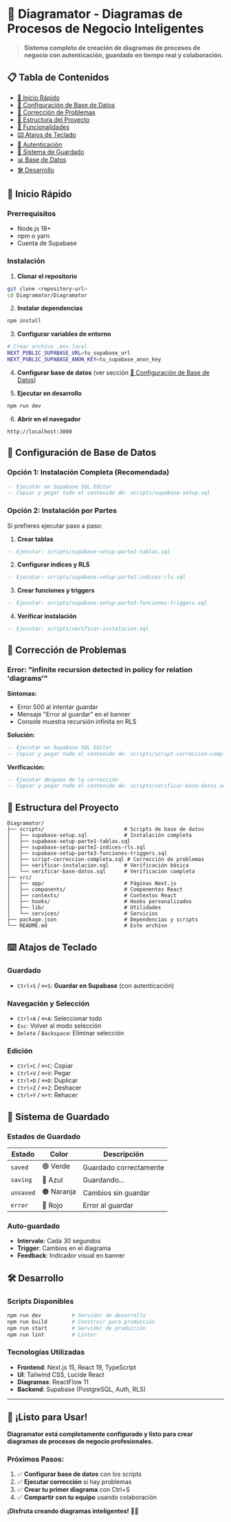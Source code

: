 # 🎨 Diagramator - Diagramas de Procesos de Negocio Inteligentes

> **Sistema completo de creación de diagramas de procesos de negocio con autenticación, guardado en tiempo real y colaboración.**

## 📋 Tabla de Contenidos

- [🚀 Inicio Rápido](#-inicio-rápido)
- [🔧 Configuración de Base de Datos](#-configuración-de-base-de-datos)
- [🚨 Corrección de Problemas](#-corrección-de-problemas)
- [📁 Estructura del Proyecto](#-estructura-del-proyecto)
- [🎯 Funcionalidades](#-funcionalidades)
- [⌨️ Atajos de Teclado](#️-atajos-de-teclado)
- [🔐 Autenticación](#-autenticación)
- [💾 Sistema de Guardado](#-sistema-de-guardado)
- [📊 Base de Datos](#-base-de-datos)
- [🛠️ Desarrollo](#️-desarrollo)

## 🚀 Inicio Rápido

### Prerrequisitos
- Node.js 18+ 
- npm o yarn
- Cuenta de Supabase

### Instalación

1. **Clonar el repositorio**
```bash
git clone <repository-url>
cd Diagramator/Diagramator
```

2. **Instalar dependencias**
```bash
npm install
```

3. **Configurar variables de entorno**
```bash
# Crear archivo .env.local
NEXT_PUBLIC_SUPABASE_URL=tu_supabase_url
NEXT_PUBLIC_SUPABASE_ANON_KEY=tu_supabase_anon_key
```

4. **Configurar base de datos** (ver sección [🔧 Configuración de Base de Datos](#-configuración-de-base-de-datos))

5. **Ejecutar en desarrollo**
```bash
npm run dev
```

6. **Abrir en el navegador**
```
http://localhost:3000
```

## 🔧 Configuración de Base de Datos

### Opción 1: Instalación Completa (Recomendada)

```sql
-- Ejecutar en Supabase SQL Editor
-- Copiar y pegar todo el contenido de: scripts/supabase-setup.sql
```

### Opción 2: Instalación por Partes

Si prefieres ejecutar paso a paso:

1. **Crear tablas**
```sql
-- Ejecutar: scripts/supabase-setup-parte1-tablas.sql
```

2. **Configurar índices y RLS**
```sql
-- Ejecutar: scripts/supabase-setup-parte2-indices-rls.sql
```

3. **Crear funciones y triggers**
```sql
-- Ejecutar: scripts/supabase-setup-parte3-funciones-triggers.sql
```

4. **Verificar instalación**
```sql
-- Ejecutar: scripts/verificar-instalacion.sql
```

## 🚨 Corrección de Problemas

### Error: "infinite recursion detected in policy for relation 'diagrams'"

**Síntomas:**
- Error 500 al intentar guardar
- Mensaje "Error al guardar" en el banner
- Console muestra recursión infinita en RLS

**Solución:**
```sql
-- Ejecutar en Supabase SQL Editor
-- Copiar y pegar todo el contenido de: scripts/script-correccion-completa.sql
```

**Verificación:**
```sql
-- Ejecutar después de la corrección
-- Copiar y pegar todo el contenido de: scripts/verificar-base-datos.sql
```

## 📁 Estructura del Proyecto

```
Diagramator/
├── scripts/                          # Scripts de base de datos
│   ├── supabase-setup.sql            # Instalación completa
│   ├── supabase-setup-parte1-tablas.sql
│   ├── supabase-setup-parte2-indices-rls.sql
│   ├── supabase-setup-parte3-funciones-triggers.sql
│   ├── script-correccion-completa.sql # Corrección de problemas
│   ├── verificar-instalacion.sql     # Verificación básica
│   └── verificar-base-datos.sql      # Verificación completa
├── src/
│   ├── app/                          # Páginas Next.js
│   ├── components/                   # Componentes React
│   ├── contexts/                     # Contextos React
│   ├── hooks/                        # Hooks personalizados
│   ├── lib/                          # Utilidades
│   └── services/                     # Servicios
├── package.json                      # Dependencias y scripts
└── README.md                         # Este archivo
```

## ⌨️ Atajos de Teclado

### Guardado
- `Ctrl+S` / `⌘+S`: **Guardar en Supabase** (con autenticación)

### Navegación y Selección
- `Ctrl+A` / `⌘+A`: Seleccionar todo
- `Esc`: Volver al modo selección
- `Delete` / `Backspace`: Eliminar selección

### Edición
- `Ctrl+C` / `⌘+C`: Copiar
- `Ctrl+V` / `⌘+V`: Pegar
- `Ctrl+D` / `⌘+D`: Duplicar
- `Ctrl+Z` / `⌘+Z`: Deshacer
- `Ctrl+Y` / `⌘+Y`: Rehacer

## 💾 Sistema de Guardado

### Estados de Guardado

| Estado | Color | Descripción |
|--------|-------|-------------|
| `saved` | 🟢 Verde | Guardado correctamente |
| `saving` | 🔵 Azul | Guardando... |
| `unsaved` | 🟠 Naranja | Cambios sin guardar |
| `error` | 🔴 Rojo | Error al guardar |

### Auto-guardado
- **Intervalo**: Cada 30 segundos
- **Trigger**: Cambios en el diagrama
- **Feedback**: Indicador visual en banner

## 🛠️ Desarrollo

### Scripts Disponibles

```bash
npm run dev          # Servidor de desarrollo
npm run build        # Construir para producción
npm run start        # Servidor de producción
npm run lint         # Linter
```

### Tecnologías Utilizadas

- **Frontend**: Next.js 15, React 19, TypeScript
- **UI**: Tailwind CSS, Lucide React
- **Diagramas**: ReactFlow 11
- **Backend**: Supabase (PostgreSQL, Auth, RLS)

---

## 🎉 ¡Listo para Usar!

**Diagramator está completamente configurado y listo para crear diagramas de procesos de negocio profesionales.**

### Próximos Pasos:

1. ✅ **Configurar base de datos** con los scripts
2. ✅ **Ejecutar corrección** si hay problemas
3. ✅ **Crear tu primer diagrama** con Ctrl+S
4. ✅ **Compartir con tu equipo** usando colaboración

**¡Disfruta creando diagramas inteligentes!** 🎨✨